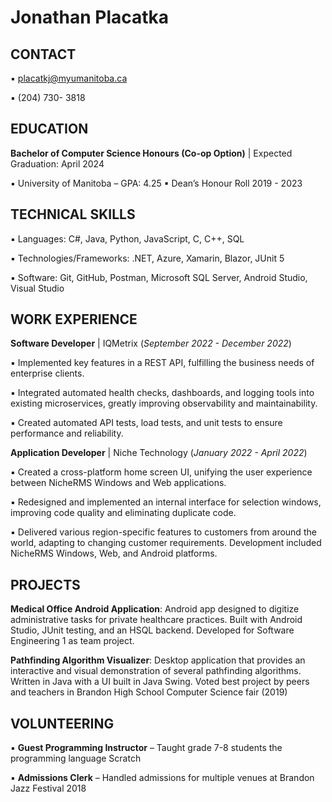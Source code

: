 

  # Jonathan Placatka

## CONTACT
▪ placatkj@myumanitoba.ca 

▪ (204) 730- 3818

## EDUCATION
**Bachelor of Computer Science Honours (Co-op Option)** | Expected Graduation: April 2024

▪ University of Manitoba – GPA: 4.25
▪ Dean’s Honour Roll 2019 - 2023


## TECHNICAL SKILLS
▪ Languages: C#, Java, Python, JavaScript, C, C++, SQL

▪ Technologies/Frameworks: .NET, Azure, Xamarin, Blazor, JUnit 5

▪ Software: Git, GitHub, Postman, Microsoft SQL Server, Android Studio, Visual Studio

## WORK EXPERIENCE

**Software Developer** |  IQMetrix (*September 2022 - December 2022*)

▪ Implemented key features in a REST API, fulfilling the business needs of enterprise clients.

▪ Integrated automated health checks, dashboards, and logging tools into existing microservices, greatly
improving observability and maintainability.

▪ Created automated API tests, load tests, and unit tests to ensure performance and reliability.


**Application Developer** | Niche Technology  (*January 2022 - April 2022*)

▪ Created a cross-platform home screen UI, unifying the user experience between NicheRMS Windows
and Web applications.

▪ Redesigned and implemented an internal interface for selection windows, improving code quality and
eliminating duplicate code.

▪ Delivered various region-specific features to customers from around the world, adapting to changing
customer requirements. Development included NicheRMS Windows, Web, and Android platforms.

## PROJECTS

**Medical Office Android Application**: Android app designed to digitize administrative tasks for private
healthcare practices. Built with Android Studio, JUnit testing, and an HSQL backend. Developed for
Software Engineering 1 as team project.

 
**Pathfinding Algorithm Visualizer**: Desktop application that provides an interactive and visual
demonstration of several pathfinding algorithms. Written in Java with a UI built in Java Swing.
Voted best project by peers and teachers in Brandon High School Computer Science fair (2019)

  
## VOLUNTEERING
▪ **Guest Programming Instructor** – Taught grade 7-8 students the programming language Scratch

▪ **Admissions Clerk** – Handled admissions for multiple venues at Brandon Jazz Festival 2018

